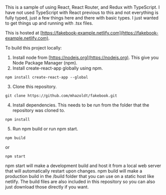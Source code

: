 This is a sample of using React, React Router, and Redux with TypeScript. I have not used TypeScript with React previous to this
and not everything is fully typed, just a few things here and there with basic types. I just wanted to
get things up and running with .tsx files.

This is hosted at [https://fakebook-example.netlify.com](https://fakebook-example.netlify.com).


To build this project locally:

1. Install node from [https://nodejs.org](https://nodejs.org). This give you Node Package Manager (npm).
2. Install create-react-app globally using npm.
```
npm install create-react-app --global
```
3. Clone this repository.
```
git clone https://github.com/mhazoldt/fakebook.git
```
4. Install dependencies. This needs to be run from the folder that the repository was cloned to.
```
npm install
```
5. Run npm build or run npm start.
```
npm build
```
or
```
npm start
```

npm start will make a development build and host it from a local web server that will automatically restart upon changes.
npm build will make a production build in the /build folder that you can use on a static host like netlify.
The build files are also included in this repository so you can also just download those directly if you want.
